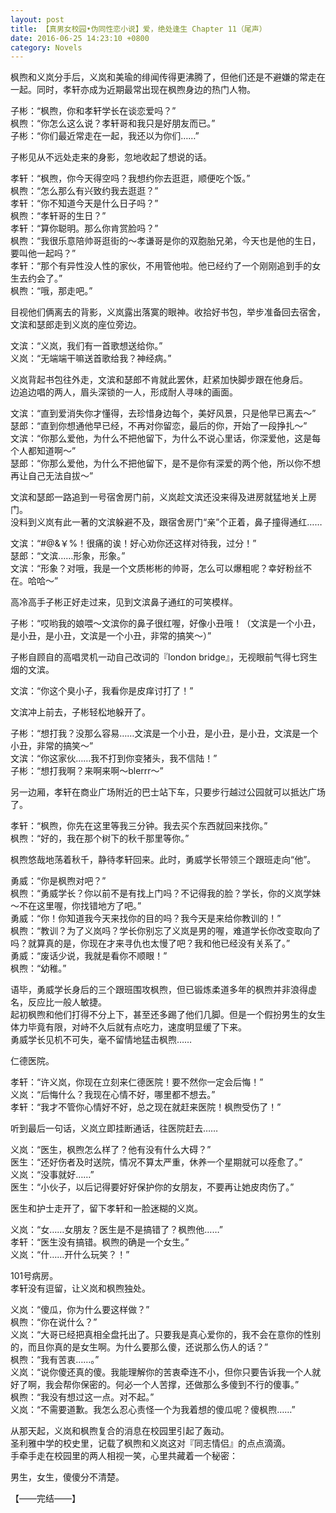 ```yaml
---
layout: post
title: 【真男女校园•伪同性恋小说】爱，绝处逢生 Chapter 11（尾声）
date: 2016-06-25 14:23:10 +0800
category: Novels
---
```

枫煦和义岚分手后，义岚和美瑜的绯闻传得更沸腾了，但他们还是不避嫌的常走在一起。同时，孝轩亦成为近期最常出现在枫煦身边的热门人物。

子彬：“枫煦，你和孝轩学长在谈恋爱吗？”<br>
枫煦：“你怎么这么说？孝轩哥和我只是好朋友而已。”<br>
子彬：“你们最近常走在一起，我还以为你们……”

子彬见从不远处走来的身影，忽地收起了想说的话。

孝轩：“枫煦，你今天得空吗？我想约你去逛逛，顺便吃个饭。”<br>
枫煦：“怎么那么有兴致约我去逛逛？”<br>
孝轩：“你不知道今天是什么日子吗？”<br>
枫煦：“孝轩哥的生日？”<br>
孝轩：“算你聪明。那么你肯赏脸吗？”<br>
枫煦：“我很乐意陪帅哥逛街的～孝谦哥是你的双胞胎兄弟，今天也是他的生日，要叫他一起吗？”<br>
孝轩：“那个有异性没人性的家伙，不用管他啦。他已经约了一个刚刚追到手的女生去约会了。”<br>
枫煦：“哦，那走吧。”

目视他们俩离去的背影，义岚露出落寞的眼神。收拾好书包，举步准备回去宿舍，文滨和瑟郎走到义岚的座位旁边。

文滨：“义岚，我们有一首歌想送给你。”<br>
义岚：“无端端干嘛送首歌给我？神经病。”

义岚背起书包往外走，文滨和瑟郎不肯就此罢休，赶紧加快脚步跟在他身后。<br>
边追边唱的两人，眉头深锁的一人，形成耐人寻味的画面。

文滨：“直到爱消失你才懂得，去珍惜身边每个，美好风景，只是他早已离去～”<br>
瑟郎：“直到你想通他早已经，不再对你留恋，最后的你，开始了一段挣扎～”<br>
文滨：“你那么爱他，为什么不把他留下，为什么不说心里话，你深爱他，这是每个人都知道啊～”<br>
瑟郎：“你那么爱他，为什么不把他留下，是不是你有深爱的两个他，所以你不想再让自己无法自拔～”

文滨和瑟郎一路追到一号宿舍房门前，义岚趁文滨还没来得及进房就猛地关上房门。<br>
没料到义岚有此一著的文滨躲避不及，跟宿舍房门“亲”个正着，鼻子撞得通红……

文滨：“#@&￥%！很痛的诶！好心劝你还这样对待我，过分！”<br>
瑟郎：“文滨……形象，形象。”<br>
文滨：“形象？对哦，我是一个文质彬彬的帅哥，怎么可以爆粗呢？幸好粉丝不在。哈哈～”

高冷高手子彬正好走过来，见到文滨鼻子通红的可笑模样。

子彬：“哎哟我的娘喂～文滨你的鼻子很红喔，好像小丑哦！（文滨是一个小丑，是小丑，是小丑，文滨是一个小丑，非常的搞笑～）”

子彬自顾自的高唱灵机一动自己改词的『london bridge』，无视眼前气得七窍生烟的文滨。

文滨：“你这个臭小子，我看你是皮痒讨打了！”

文滨冲上前去，子彬轻松地躲开了。

子彬：“想打我？没那么容易……文滨是一个小丑，是小丑，是小丑，文滨是一个小丑，非常的搞笑～”<br>
文滨：“你这家伙……我不打到你变猪头，我不信陆！”<br>
子彬：“想打我啊？来啊来啊～blerrr～”

另一边厢，孝轩在商业广场附近的巴士站下车，只要步行越过公园就可以抵达广场了。

孝轩：“枫煦，你先在这里等我三分钟。我去买个东西就回来找你。”<br>
枫煦：“好的，我在那个树下的秋千那里等你。”

枫煦悠哉地荡着秋千，静待孝轩回来。此时，勇威学长带领三个跟班走向“他”。

勇威：“你是枫煦对吧？”<br>
枫煦：“勇威学长？你以前不是有找上门吗？不记得我的脸？学长，你的义岚学妹～不在这里喔，你找错地方了吧。”<br>
勇威：“你！你知道我今天来找你的目的吗？我今天是来给你教训的！”<br>
枫煦：“教训？为了义岚吗？学长你别忘了义岚是男的喔，难道学长你改变取向了吗？就算真的是，你现在才来寻仇也太慢了吧？我和他已经没有关系了。”<br>
勇威：“废话少说，我就是看你不顺眼！”<br>
枫煦：“幼稚。”

语毕，勇威学长身后的三个跟班围攻枫煦，但已锻炼柔道多年的枫煦并非浪得虚名，反应比一般人敏捷。<br>
起初枫煦和他们打得不分上下，甚至还多踢了他们几脚。但是一个假扮男生的女生体力毕竟有限，对峙不久后就有点吃力，速度明显缓了下来。<br>
勇威学长见机不可失，毫不留情地猛击枫煦……

仁德医院。

孝轩：“许义岚，你现在立刻来仁德医院！要不然你一定会后悔！”<br>
义岚：“后悔什么？我现在心情不好，哪里都不想去。”<br>
孝轩：“我才不管你心情好不好，总之现在就赶来医院！枫煦受伤了！”

听到最后一句话，义岚立即挂断通话，往医院赶去……

义岚：“医生，枫煦怎么样了？他有没有什么大碍？”<br>
医生：“还好伤者及时送院，情况不算太严重，休养一个星期就可以痊愈了。”<br>
义岚：“没事就好……”<br>
医生：“小伙子，以后记得要好好保护你的女朋友，不要再让她皮肉伤了。”

医生和护士走开了，留下孝轩和一脸迷糊的义岚。

义岚：“女……女朋友？医生是不是搞错了？枫煦他……”<br>
孝轩：“医生没有搞错。枫煦的确是一个女生。”<br>
义岚：“什……开什么玩笑？！”

101号病房。<br>
孝轩没有逗留，让义岚和枫煦独处。

义岚：“傻瓜，你为什么要这样做？”<br>
枫煦：“你在说什么？”<br>
义岚：“大哥已经把真相全盘托出了。只要我是真心爱你的，我不会在意你的性别的，而且你真的是女生啊。为什么要那么傻，还说那么伤人的话？”<br>
枫煦：“我有苦衷……。”<br>
义岚：“说你傻还真的傻。我能理解你的苦衷牵连不小，但你只要告诉我一个人就好了啊，我会帮你保密的。何必一个人苦撑，还做那么多傻到不行的傻事。”<br>
枫煦：“我没有想过这一点。对不起。”<br>
义岚：“不需要道歉。我怎么忍心责怪一个为我着想的傻瓜呢？傻枫煦……”

从那天起，义岚和枫煦复合的消息在校园里引起了轰动。<br>
圣利雅中学的校史里，记载了枫煦和义岚这对『同志情侣』的点点滴滴。<br>
手牵手走在校园里的两人相视一笑，心里共藏着一个秘密：

男生，女生，傻傻分不清楚。

【——完结——】
